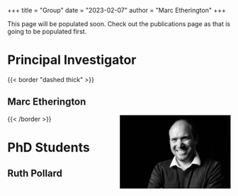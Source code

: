 +++
title = "Group"
date = "2023-02-07"
author = "Marc Etherington"
+++


This page will be populated soon. Check out the publications page as that is going to be populated first.

# Principal Investigator

{{< border "dashed thick" >}}
## Marc Etherington

<img src="https://github.com/marc-k-etherington/marc-k-etherington.github.io/blob/main/content/images/group/TOT_Marc.png" alt="Marc" width="250" height="auto" style="float:right">
{{< /border >}}



# PhD Students

## Ruth Pollard
